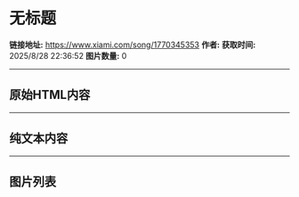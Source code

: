 # 无标题

**链接地址:** https://www.xiami.com/song/1770345353
**作者:** 
**获取时间:** 2025/8/28 22:36:52
**图片数量:** 0

---

## 原始HTML内容



---

## 纯文本内容



---

## 图片列表


